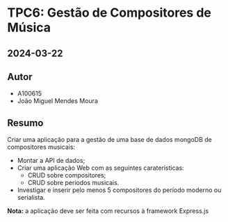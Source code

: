 # TPC6: Gestão de Compositores de Música

## 2024-03-22

## Autor

- A100615
- João Miguel Mendes Moura

## Resumo

Criar uma aplicação para a gestão de uma base de dados mongoDB de compositores musicais:
- Montar a API de dados;
- Criar uma aplicação Web com as seguintes caraterísticas:
    - CRUD sobre compositores;
    - CRUD sobre periodos musicais.
- Investigar e inserir pelo menos 5 compositores do período moderno ou serialista.

**Nota:** a aplicação deve ser feita com recursos à framework Express.js